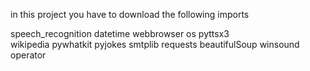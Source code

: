 in this project you have to download the following imports 

speech_recognition
datetime 
webbrowser
os 
pyttsx3  
wikipedia 
pywhatkit 
pyjokes
smtplib
requests
beautifulSoup
winsound
operator
